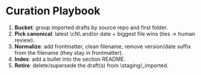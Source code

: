<!-- status: stub; target: 150+ words -->
<!-- status: stub; target: 150+ words -->
<!-- status: stub; target: 150+ words -->
# Curation Playbook

1) **Bucket**: group imported drafts by source repo and first folder.
2) **Pick canonical**: latest \cN\ and/or date + biggest file wins (ties → human review).
3) **Normalize**: add frontmatter, clean filename, remove version/date suffix from the filename (they stay in frontmatter).
4) **Index**: add a bullet into the section README.
5) **Retire**: delete/supersede the draft(s) from \staging/_imported\.





